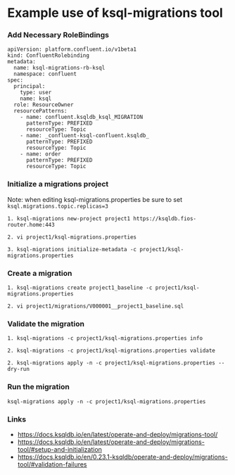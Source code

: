# Example use of ksql-migrations tool

### Add Necessary RoleBindings 
```
apiVersion: platform.confluent.io/v1beta1
kind: ConfluentRolebinding
metadata:
  name: ksql-migrations-rb-ksql
  namespace: confluent
spec:
  principal:
    type: user
    name: ksql
  role: ResourceOwner
  resourcePatterns:
    - name: confluent.ksqldb_ksql_MIGRATION
      patternType: PREFIXED
      resourceType: Topic
    - name: _confluent-ksql-confluent.ksqldb_
      patternType: PREFIXED
      resourceType: Topic
    - name: order
      patternType: PREFIXED
      resourceType: Topic
 ```

### Initialize a migrations project
Note: when editing ksql-migrations.properties be sure to set `ksql.migrations.topic.replicas=3`
```
1. ksql-migrations new-project project1 https://ksqldb.fios-router.home:443

2. vi project1/ksql-migrations.properties

3. ksql-migrations initialize-metadata -c project1/ksql-migrations.properties
```

### Create a migration
```
1. ksql-migrations create project1_baseline -c project1/ksql-migrations.properties

2. vi project1/migrations/V000001__project1_baseline.sql
```

### Validate the migration
```
1. ksql-migrations -c project1/ksql-migrations.properties info

2. ksql-migrations -c project1/ksql-migrations.properties validate

2. ksql-migrations apply -n -c project1/ksql-migrations.properties --dry-run
```

### Run the migration
```
ksql-migrations apply -n -c project1/ksql-migrations.properties
```

### Links
- https://docs.ksqldb.io/en/latest/operate-and-deploy/migrations-tool/
- https://docs.ksqldb.io/en/latest/operate-and-deploy/migrations-tool/#setup-and-initialization
- https://docs.ksqldb.io/en/0.23.1-ksqldb/operate-and-deploy/migrations-tool/#validation-failures